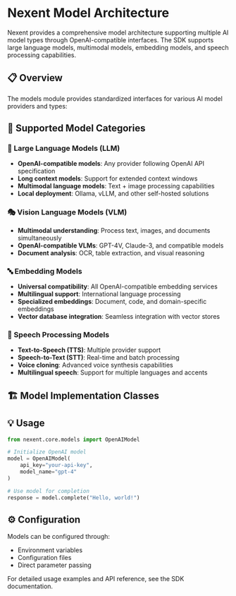 # Nexent Model Architecture

Nexent provides a comprehensive model architecture supporting multiple AI model types through OpenAI-compatible interfaces. The SDK supports large language models, multimodal models, embedding models, and speech processing capabilities.

## 📋 Overview

The models module provides standardized interfaces for various AI model providers and types:

## 🎯 Supported Model Categories

### 🤖 Large Language Models (LLM)
- **OpenAI-compatible models**: Any provider following OpenAI API specification
- **Long context models**: Support for extended context windows
- **Multimodal language models**: Text + image processing capabilities
- **Local deployment**: Ollama, vLLM, and other self-hosted solutions

### 🎭 Vision Language Models (VLM)
- **Multimodal understanding**: Process text, images, and documents simultaneously
- **OpenAI-compatible VLMs**: GPT-4V, Claude-3, and compatible models
- **Document analysis**: OCR, table extraction, and visual reasoning

### 🔤 Embedding Models
- **Universal compatibility**: All OpenAI-compatible embedding services
- **Multilingual support**: International language processing
- **Specialized embeddings**: Document, code, and domain-specific embeddings
- **Vector database integration**: Seamless integration with vector stores

### 🎤 Speech Processing Models
- **Text-to-Speech (TTS)**: Multiple provider support
- **Speech-to-Text (STT)**: Real-time and batch processing
- **Voice cloning**: Advanced voice synthesis capabilities
- **Multilingual speech**: Support for multiple languages and accents

## 🏗️ Model Implementation Classes

## 💡 Usage

```python
from nexent.core.models import OpenAIModel

# Initialize OpenAI model
model = OpenAIModel(
    api_key="your-api-key",
    model_name="gpt-4"
)

# Use model for completion
response = model.complete("Hello, world!")
```

## ⚙️ Configuration

Models can be configured through:
- Environment variables
- Configuration files
- Direct parameter passing

For detailed usage examples and API reference, see the SDK documentation.